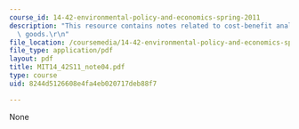 ```yaml
---
course_id: 14-42-environmental-policy-and-economics-spring-2011
description: "This resource contains notes related to cost-benefit analysis and public\
  \ goods.\r\n"
file_location: /coursemedia/14-42-environmental-policy-and-economics-spring-2011/8244d5126608e4fa4eb020717deb88f7_MIT14_42S11_note04.pdf
file_type: application/pdf
layout: pdf
title: MIT14_42S11_note04.pdf
type: course
uid: 8244d5126608e4fa4eb020717deb88f7

---
```

None